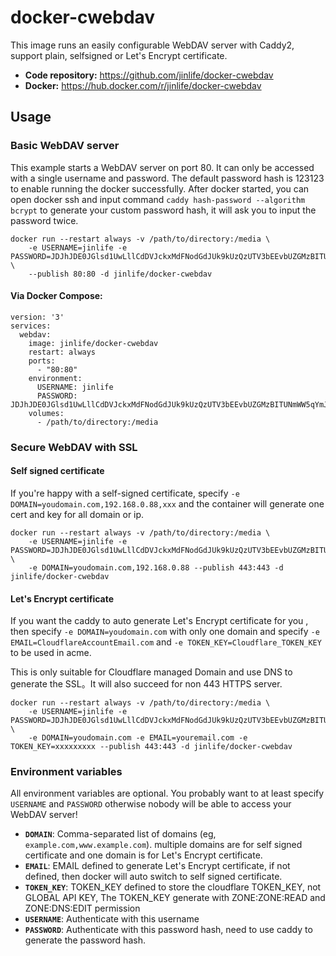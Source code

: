 # docker-cwebdav
This image runs an easily configurable WebDAV server with Caddy2, support plain, selfsigned or Let's Encrypt certificate.

* **Code repository:** https://github.com/jinlife/docker-cwebdav  
* **Docker:** https://hub.docker.com/r/jinlife/docker-cwebdav
  
## Usage

### Basic WebDAV server

This example starts a WebDAV server on port 80. It can only be accessed with a single username and password. The default password hash is 123123 to enable running the docker successfully.
After docker started, you can open docker ssh and input command `caddy hash-password --algorithm bcrypt` to generate your custom password hash, it will ask you to input the password twice.

```
docker run --restart always -v /path/to/directory:/media \
    -e USERNAME=jinlife -e PASSWORD=JDJhJDE0JGlsd1UwLllCdDVJckxMdFNodGdJUk9kUzQzUTV3bEEvbUZGMzBITUNmWW5qYmJUMUJnMHZp \
    --publish 80:80 -d jinlife/docker-cwebdav
```

#### Via Docker Compose:

```
version: '3'
services:
  webdav:
    image: jinlife/docker-cwebdav
    restart: always
    ports:
      - "80:80"
    environment:
      USERNAME: jinlife
      PASSWORD: JDJhJDE0JGlsd1UwLllCdDVJckxMdFNodGdJUk9kUzQzUTV3bEEvbUZGMzBITUNmWW5qYmJUMUJnMHZp
    volumes:
      - /path/to/directory:/media

```
### Secure WebDAV with SSL

#### Self signed certificate
If you're happy with a self-signed certificate, specify `-e DOMAIN=youdomain.com,192.168.0.88,xxx` and the container will generate one cert and key for all domain or ip.

```
docker run --restart always -v /path/to/directory:/media \
    -e USERNAME=jinlife -e PASSWORD=JDJhJDE0JGlsd1UwLllCdDVJckxMdFNodGdJUk9kUzQzUTV3bEEvbUZGMzBITUNmWW5qYmJUMUJnMHZp \
    -e DOMAIN=youdomain.com,192.168.0.88 --publish 443:443 -d jinlife/docker-cwebdav

```

#### Let's Encrypt certificate
If you want the caddy to auto generate Let's Encrypt certificate for you , then specify `-e DOMAIN=youdomain.com` with only one domain and specify `-e EMAIL=CloudflareAccountEmail.com` and `-e TOKEN_KEY=Cloudflare_TOKEN_KEY` to be used in acme.

This is only suitable for Cloudflare managed Domain and use DNS to generate the SSL。It will also succeed for non 443 HTTPS server.

```
docker run --restart always -v /path/to/directory:/media \
    -e USERNAME=jinlife -e PASSWORD=JDJhJDE0JGlsd1UwLllCdDVJckxMdFNodGdJUk9kUzQzUTV3bEEvbUZGMzBITUNmWW5qYmJUMUJnMHZp \
    -e DOMAIN=youdomain.com -e EMAIL=youremail.com -e TOKEN_KEY=xxxxxxxxx --publish 443:443 -d jinlife/docker-cwebdav

```

### Environment variables

All environment variables are optional. You probably want to at least specify `USERNAME` and `PASSWORD` otherwise nobody will be able to access your WebDAV server!

* **`DOMAIN`**: Comma-separated list of domains (eg, `example.com,www.example.com`). multiple domains are for self signed certificate and one domain is for Let's Encrypt certificate.
* **`EMAIL`**: EMAIL defined to generate Let's Encrypt certificate, if not defined, then docker will auto switch to self signed certificate.
* **`TOKEN_KEY`**: TOKEN_KEY defined to store the cloudflare TOKEN_KEY, not GLOBAL API KEY, The TOKEN_KEY generate with ZONE:ZONE:READ and ZONE:DNS:EDIT permission
* **`USERNAME`**: Authenticate with this username
* **`PASSWORD`**: Authenticate with this password hash, need to use caddy to generate the password hash.
